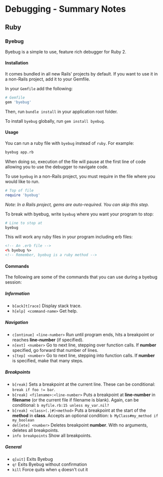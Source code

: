 # Debugging - Summary Notes

## Ruby

### Byebug

Byebug is a simple to use, feature rich debugger for Ruby 2.

#### Installation

It comes bundled in all new Rails' projects by default. If you want to use it in a non-Rails project, add it to your Gemfile.

In your `Gemfile` add the following:

```ruby
# Gemfile
gem 'byebug'
```
Then, run `bundle install` in your application root folder.

To install `byebug` globally, run `gem install byebug`.

#### Usage

You can run a ruby file with `byebug` instead of `ruby`. For example:

```sh
byebug app.rb
```

When doing so, execution of the file will pause at the first line of code allowing you to use the debugger to navigate code.

To use `byebug` in a non-Rails project, you must require in the file where you would like to run.

```ruby
# Top of file
require 'byebug'
```

*Note: In a Rails project, gems are auto-required. You can skip this step.*

To break with byebug, write `byebug` where you want your program to stop:

```ruby
# Line to stop at
byebug
```

This will work any ruby files in your program including erb files:

```html
<!-- An .erb file -->
<% byebug %>
<!-- Remember, byebug is a ruby method -->
```

#### Commands

The following are some of the commands that you can use during a byebug session:

##### Information
- `b[ack]t[race]` Display stack trace.
- `h[elp] <command-name>` Get help.

##### Navigation

- `c[ontinue] <line-number>` Run until program ends, hits a breakpoint or reaches **line-number** (if specified).
- `n[ext] <number>` Go to next line, stepping over function calls. If **number** specified, go forward that number of lines.
- `s[tep] <number>` Go to next line, stepping into function calls. If **number** is specified, make that many steps.

##### Breakpoints

- `b[reak]` Sets a breakpoint at the current line. These can be conditional: `break if foo != bar`.
- `b[reak] <filename>:<line-number>` Puts a breakpoint at **line-number** in **filename** (or the current file if filename is blank). Again, can be conditional: `b myfile.rb:15 unless my_var.nil?`
- `b[reak] <class>(.|#)<method>` Puts a breakpoint at the start of the **method** in **class**. Accepts an optional condition: `b MyClass#my_method if my_boolean`
- `del[ete] <number>` Deletes breakpoint **number**. With no arguments, deletes all breakpoints.
- `info breakpoints` Show all breakpoints.

##### General
- `q[uit]` Exits Byebug
- `q!` Exits Byebug without confirmation
- `kill` Force quits when `q` doesn't cut it
